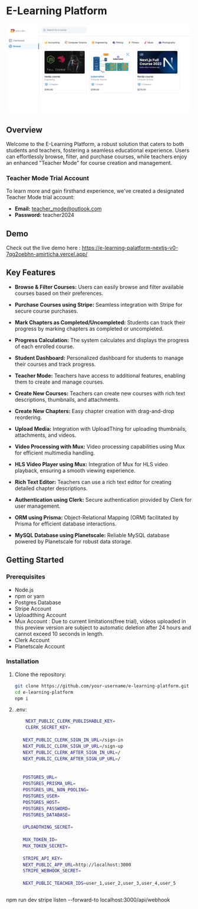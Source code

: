 # E-Learning Platform
![Screenshot](/public/e-learning-screenshot.png)

## Overview

Welcome to the E-Learning Platform, a robust solution that caters to both students and teachers, fostering a seamless educational experience. Users can effortlessly browse, filter, and purchase courses, while teachers enjoy an enhanced "Teacher Mode" for course creation and management.

### Teacher Mode Trial Account

To learn more and gain firsthand experience, we've created a designated Teacher Mode trial account:

- **Email:** teacher_mode@outlook.com
- **Password:** teacher2024

## Demo
Check out the live demo here : https://e-learning-palatform-nextjs-v0-7qg2oebhn-amirticha.vercel.app/

## Key Features

- **Browse & Filter Courses:** Users can easily browse and filter available courses based on their preferences.

- **Purchase Courses using Stripe:** Seamless integration with Stripe for secure course purchases.

- **Mark Chapters as Completed/Uncompleted:** Students can track their progress by marking chapters as completed or uncompleted.

- **Progress Calculation:** The system calculates and displays the progress of each enrolled course.

- **Student Dashboard:** Personalized dashboard for students to manage their courses and track progress.

- **Teacher Mode:** Teachers have access to additional features, enabling them to create and manage courses.

- **Create New Courses:** Teachers can create new courses with rich text descriptions, thumbnails, and attachments.

- **Create New Chapters:** Easy chapter creation with drag-and-drop reordering.

- **Upload Media:** Integration with UploadThing for uploading thumbnails, attachments, and videos.

- **Video Processing with Mux:** Video processing capabilities using Mux for efficient multimedia handling.

- **HLS Video Player using Mux:** Integration of Mux for HLS video playback, ensuring a smooth viewing experience.

- **Rich Text Editor:** Teachers can use a rich text editor for creating detailed chapter descriptions.

- **Authentication using Clerk:** Secure authentication provided by Clerk for user management.

- **ORM using Prisma:** Object-Relational Mapping (ORM) facilitated by Prisma for efficient database interactions.

- **MySQL Database using Planetscale:** Reliable MySQL database powered by Planetscale for robust data storage.

## Getting Started

### Prerequisites

- Node.js
- npm or yarn
- Postgres Database
- Stripe Account
- Uploadthing Account
- Mux Account : Due to current limitations(free trial), videos uploaded in this preview version are subject to automatic deletion after 
                24 hours and cannot exceed 10 seconds in length.
- Clerk Account
- Planetscale Account

### Installation

1. Clone the repository:
   ```bash
   git clone https://github.com/your-username/e-learning-platform.git
   cd e-learning-platform
   npm i 
   ```
2. .env:
   ```bash
       NEXT_PUBLIC_CLERK_PUBLISHABLE_KEY=
       CLERK_SECRET_KEY=

      NEXT_PUBLIC_CLERK_SIGN_IN_URL=/sign-in
      NEXT_PUBLIC_CLERK_SIGN_UP_URL=/sign-up
      NEXT_PUBLIC_CLERK_AFTER_SIGN_IN_URL=/
      NEXT_PUBLIC_CLERK_AFTER_SIGN_UP_URL=/


      POSTGRES_URL=
      POSTGRES_PRISMA_URL=
      POSTGRES_URL_NON_POOLING=
      POSTGRES_USER=
      POSTGRES_HOST=
      POSTGRES_PASSWORD=
      POSTGRES_DATABASE=

      UPLOADTHING_SECRET=

      MUX_TOKEN_ID=
      MUX_TOKEN_SECRET=

      STRIPE_API_KEY=
      NEXT_PUBLIC_APP_URL=http://localhost:3000
      STRIPE_WEBHOOK_SECRET=

      NEXT_PUBLIC_TEACHER_IDS=user_1,user_2,user_3,user_4,user_5
   ```

   ```bash
npm run dev
stripe listen --forward-to localhost:3000/api/webhook
```


